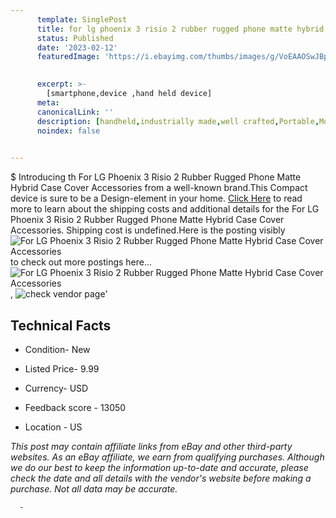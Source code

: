 ```yaml
---
      template: SinglePost
      title: for lg phoenix 3 risio 2 rubber rugged phone matte hybrid case cover accessories
      status: Published
      date: '2023-02-12'
      featuredImage: 'https://i.ebayimg.com/thumbs/images/g/VoEAAOSwJBpg7-cA/s-l225.jpg'
       

      excerpt: >-
        [smartphone,device ,hand held device]
      meta:
      canonicalLink: ''
      description: [handheld,industrially made,well crafted,Portable,Mobile,Compact,Convenient,Lightweight,Maneuverable,Man-portable,Miniature,Carriable,Hand-held,Light,Holdable,Transportable,Mobile device,Pocket-sized,On-the-go,Wireless,Cordless,Compact size,Convenient size, smartphone,device ,hand held device]
      noindex: false
      

---
```

$
      Introducing th For LG Phoenix 3 Risio 2 Rubber Rugged Phone Matte Hybrid Case Cover Accessories from a well-known brand.This Compact device  is sure to be a Design-element in your home. [Click Here](https://www.ebay.com/itm/165535180836?hash=item268aaa6824%3Ag%3AVoEAAOSwJBpg7-cA&mkevt=1&mkcid=1&mkrid=711-53200-19255-0&campid=%253CePNCampaignId%253E&customid=%253CreferenceId%253E&toolid=10049) to read more to learn about the shipping costs and additional details for the For LG Phoenix 3 Risio 2 Rubber Rugged Phone Matte Hybrid Case Cover Accessories. Shipping cost is undefined.Here is the posting visibly ![For LG Phoenix 3 Risio 2 Rubber Rugged Phone Matte Hybrid Case Cover Accessories](https://i.ebayimg.com/thumbs/images/g/VoEAAOSwJBpg7-cA/s-l225.jpg) to check out more postings here... ![For LG Phoenix 3 Risio 2 Rubber Rugged Phone Matte Hybrid Case Cover Accessories](https://i.ebayimg.com/images/g/VoEAAOSwJBpg7-cA/s-l1200.jpg), ![check vendor page](https://origin-galleryplus.ebayimg.com/ws/web/165535180836_2_0_1/225x225.jpg,https://origin-galleryplus.ebayimg.com/ws/web/165535180836_3_0_1/225x225.jpg,https://origin-galleryplus.ebayimg.com/ws/web/165535180836_4_0_1/225x225.jpg,https://origin-galleryplus.ebayimg.com/ws/web/165535180836_5_0_1/225x225.jpg,https://origin-galleryplus.ebayimg.com/ws/web/165535180836_6_0_1/225x225.jpg,https://origin-galleryplus.ebayimg.com/ws/web/165535180836_7_0_1/225x225.jpg,https://origin-galleryplus.ebayimg.com/ws/web/165535180836_8_0_1/225x225.jpg,https://origin-galleryplus.ebayimg.com/ws/web/165535180836_9_0_1/225x225.jpg,https://origin-galleryplus.ebayimg.com/ws/web/165535180836_10_0_1/225x225.jpg,https://origin-galleryplus.ebayimg.com/ws/web/165535180836_11_0_1/225x225.jpg,https://origin-galleryplus.ebayimg.com/ws/web/165535180836_12_0_1/225x225.jpg)'

      

 ## Technical Facts 



     
      

 - Condition- New 


      

 - Listed Price- 9.99 


      

 - Currency- USD 


      

 - Feedback score - 13050 


      

 - Location - US 


      
      

 *_This post may contain affiliate links from eBay and other third-party websites. As an eBay affiliate, we earn from qualifying purchases. Although we do our best to keep the information up-to-date and accurate, please check the date and all details with the vendor's website before making a purchase. Not all data may be accurate._*




      -
